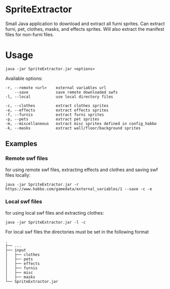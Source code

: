 # SpriteExtractor
Small Java application to download and extract all furni sprites.
Can extract furni, pet, clothes, masks, and effects sprites. Will also extract the manifest files for non-furni files.

# Usage
`java -jar SpriteExtractor.jar <options>`

Available options:
```
-r, --remote <url>    external variables url
    --save            save remote downloaded swfs
-l, --local           use local directory files

-c, --clothes         extract clothes sprites
-e, --effects         extract effects sprites
-f, --furnis          extract furni sprites
-p, --pets            extract pet sprites
-m, --miscellaneous   extract misc sprites defined in config_habbo
-k, --masks           extract wall/floor/background sprites
```

## Examples

### Remote swf files
for using remote swf files, extracting effects and clothes and saving swf files locally:
 ```
 java -jar SpriteExtractor.jar -r https://www.habbo.com/gamedata/external_variables/1 --save -c -e
 ```
 
### Local swf files 
for using local swf files and extracting clothes:
```
java -jar SpriteExtractor.jar -l -c
```

For local swf files the directories must be set in the following format
```
.
├── ...
├── input                   
│   ├── clothes
│   ├── pets
│   ├── effects 
│   ├── furnis
│   ├── misc
│   ├── masks 
└── SpriteExtractor.jar
```

 
 
